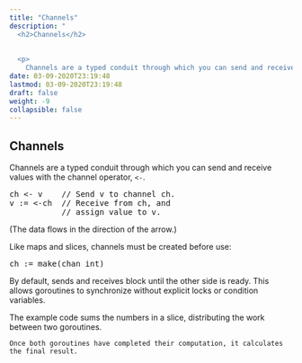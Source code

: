 ```yaml
---
title: "Channels"
description: "
  <h2>Channels</h2>
  
  
  <p>
    Channels are a typed conduit through which you can send and receive values with the channel operator, <code>&lt;-"
date: 03-09-2020T23:19:48
lastmod: 03-09-2020T23:19:48
draft: false
weight: -9
collapsible: false
---
```


  <h2>Channels</h2>
  
  
  <p>
    Channels are a typed conduit through which you can send and receive values with the channel operator, <code>&lt;-</code>.
  </p>
  

  
  <pre>ch &lt;- v    // Send v to channel ch.
v := &lt;-ch  // Receive from ch, and
           // assign value to v.</pre>
  

  
  <p>
    (The data flows in the direction of the arrow.)
  </p>
  

  
  <p>
    Like maps and slices, channels must be created before use:
  </p>
  

  
  <pre>ch := make(chan int)</pre>
  

  
  <p>
    By default, sends and receives block until the other side is ready. This allows goroutines to synchronize without explicit locks or condition variables.
  </p>
  

  
  <p>
    The example code sums the numbers in a slice, distributing the work between two goroutines.


    Once both goroutines have completed their computation, it calculates the final result.
  </p>
  

	
		
	


                                                